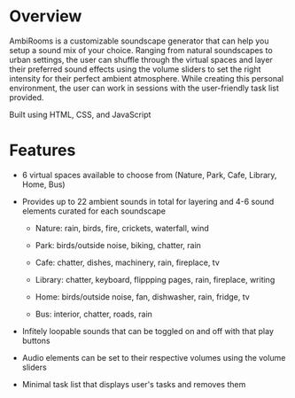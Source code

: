 # Overview

AmbiRooms is a customizable soundscape generator that can help you setup a sound mix of your choice. Ranging from natural soundscapes to urban settings, the user can shuffle through the virtual spaces and layer their preferred sound effects using the volume sliders to set the right intensity for their perfect ambient atmosphere. While creating this personal environment, the user can work in sessions with the user-friendly task list provided. 


Built using HTML, CSS, and JavaScript


# Features

* 6 virtual spaces available to choose from (Nature, Park, Cafe, Library, Home, Bus)

* Provides up to 22 ambient sounds in total for layering and 4-6 sound elements curated for each soundscape 
  
  	* Nature: rain, birds, fire, crickets, waterfall, wind 
  
  	* Park: birds/outside noise, biking, chatter, rain 
  
  	* Cafe: chatter, dishes, machinery, rain, fireplace, tv
		
  	* Library: chatter, keyboard, flippping pages, rain, fireplace, writing 
		
  	* Home: birds/outside noise, fan, dishwasher, rain, fridge, tv 
		
  	* Bus: interior, chatter, roads, rain 
	
 
* Infitely loopable sounds that can be toggled on and off with that play buttons

* Audio elements can be set to their respective volumes using the volume sliders

* Minimal task list that displays user's tasks and removes them 


